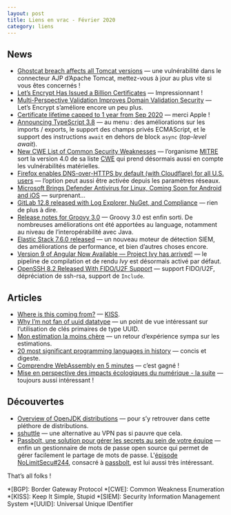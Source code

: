 ```yaml
---
layout: post
title: Liens en vrac - Février 2020
category: liens
---
```


## News

* [Ghostcat breach affects all Tomcat versions](https://snyk.io/blog/ghostcat-breach-affects-all-tomcat-versions/)
  — une vulnérabilité dans le connecteur AJP d’Apache Tomcat, mettez-vous à jour au plus vite si vous êtes concernés !
* [Let’s Encrypt Has Issued a Billion Certificates](https://letsencrypt.org/2020/02/27/one-billion-certs.html)
  — Impressionnant !
* [Multi-Perspective Validation Improves Domain Validation Security](https://letsencrypt.org/2020/02/19/multi-perspective-validation.html)
  — Let’s Encrypt s’améliore encore un peu plus.
* [Certificate lifetime capped to 1 year from Sep 2020](https://scotthelme.co.uk/certificate-lifetime-capped-to-1-year-from-sep-2020/)
  — merci Apple !
* [Announcing TypeScript 3.8](https://devblogs.microsoft.com/typescript/announcing-typescript-3-8/)
  — au menu : des améliorations sur les imports / exports, le support des champs privés ECMAScript, et le support des
  instructions `await` en dehors de block `async` (_top-level await_).
* [New CWE List of Common Security Weaknesses](https://www.us-cert.gov/ncas/current-activity/2020/02/26/new-cwe-list-common-security-weaknesses-0)
  — l’organisme [MITRE](https://wikipedia.org/wiki/MITRE) sort la version 4.0 de sa liste [CWE](https://cwe.mitre.org/)
  qui prend désormais aussi en compte les vulnérabilités matérielles.
* [Firefox enables DNS-over-HTTPS by default (with Cloudflare) for all U.S. users](https://thehackernews.com/2020/02/firefox-dns-over-https.html)
  — l’option peut aussi être activée depuis les paramètres réseaux.
* [Microsoft Brings Defender Antivirus for Linux, Coming Soon for Android and iOS](https://thehackernews.com/2020/02/windows-defender-atp-linux-android.html)
  — surprenant…
* [GitLab 12.8 released with Log Explorer, NuGet, and Compliance](https://about.gitlab.com/releases/2020/02/22/gitlab-12-8-released/)
  — rien de plus à dire.
* [Release notes for Groovy 3.0](http://groovy-lang.org/releasenotes/groovy-3.0.html)
  — Groovy 3.0 est enfin sorti. De nombreuses améliorations ont été apportées au language, notamment au niveau de
  l’interopérabilité avec Java.
* [Elastic Stack 7.6.0 released](https://www.elastic.co/blog/elastic-stack-7-6-0-released)
  — un nouveau moteur de détection SIEM, des améliorations de performance, et bien d’autres choses encore.
* [Version 9 of Angular Now Available — Project Ivy has arrived!](https://blog.angular.io/version-9-of-angular-now-available-project-ivy-has-arrived-23c97b63cfa3)
  — le pipeline de compilation et de rendu _Ivy_ est désormais activé par défaut.
* [OpenSSH 8.2 Released With FIDO/U2F Support](https://www.phoronix.com/scan.php?page=news_item&px=OpenSSH-8.2-Released)
  — support FIDO/U2F, dépréciation de ssh-rsa, support de `Include`.

## Articles

* [Where is this coming from?](https://techblog.bozho.net/where-is-this-coming-from/)
  — [KISS](https://fr.wikipedia.org/wiki/Principe_KISS).
* [Why I’m not fan of uuid datatype](https://www.depesz.com/2020/02/19/why-im-not-fan-of-uuid-datatype/)
  — un point de vue intéressant sur l’utilisation de clés primaires de type UUID.
* [Mon estimation la moins chère](https://www.arolla.fr/blog/2020/02/mon-estimation-la-moins-chere/)
  — un retour d’expérience sympa sur les estimations.
* [20 most significant programming languages in history](https://anarc.at/blog/2020-02-02-most-significant-programming-languages-history/)
  — concis et digeste.
* [Comprendre WebAssembly en 5 minutes](https://www.jesuisundev.com/comprendre-webassembly-en-5-minutes/)
  — c’est gagné !
* [Mise en perspective des impacts écologiques du numérique - la suite](https://www.raphael-lemaire.com/2020/02/02/mise-en-perspective-suite/)
  — toujours aussi intéressant !

## Découvertes

* [Overview of OpenJDK distributions](https://rafael.codes/openjdk/)
  — pour s’y retrouver dans cette pléthore de distributions.
* [sshuttle](https://github.com/sshuttle/sshuttle)
  — une alternative au VPN pas si pauvre que cela.
* [Passbolt, une solution pour gérer les secrets au sein de votre équipe](https://blog.octo.com/passbolt-une-solution-pour-gerer-les-secrets-au-sein-de-votre-equipe/)
  — enfin un gestionnaire de mots de passe open source qui permet de gérer facilement le partage de mots de passe.
  L'[épisode NoLimitSecu#244](https://www.nolimitsecu.fr/passbolt/), consacré à [passbolt](https://www.passbolt.com/),
  est lui aussi très intéressant.

That’s all folks !

*[BGP]: Border Gateway Protocol
*[CWE]: Common Weakness Enumeration
*[KISS]: Keep It Simple, Stupid
*[SIEM]: Security Information Management System
*[UUID]: Universal Unique IDentifier
